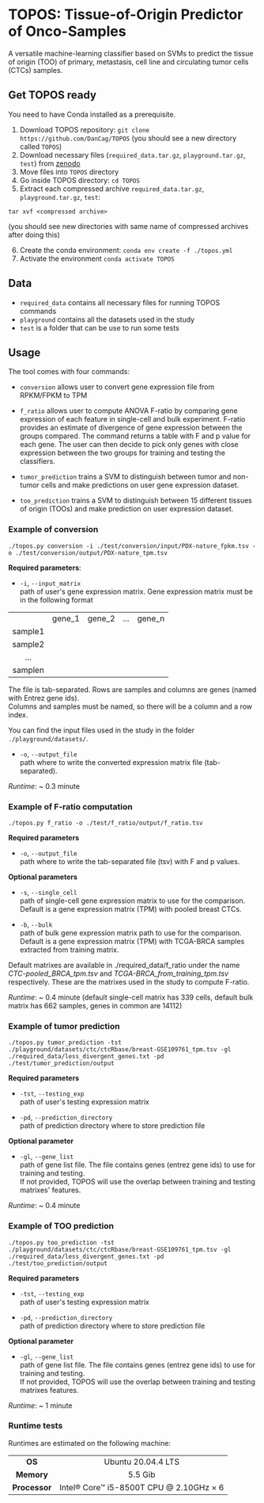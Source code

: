 TOPOS: Tissue-of-Origin Predictor of Onco-Samples
=================================================

A versatile machine-learning classifier based on SVMs to predict the tissue of origin (TOO) of primary, metastasis, cell line and circulating tumor cells (CTCs) samples.


Get TOPOS ready
---------------

You need to have Conda installed as a prerequisite.

1. Download TOPOS repository: `git clone https://github.com/DanCag/TOPOS` (you should see a new directory called `TOPOS`)
2. Download necessary files (`required_data.tar.gz`, `playground.tar.gz`, `test`) from [zenodo](https://zenodo.org/record/6914783#.YuF5DuxBxH4)
3. Move files into `TOPOS` directory
4. Go inside TOPOS directory: `cd TOPOS`
5. Extract each compressed archive `required_data.tar.gz`, `playground.tar.gz`, `test`:

```
tar xvf <compressed archive>
```
(you should see new directories with same name of compressed archives after doing this)

6. Create the conda environment: `conda env create -f ./topos.yml`
7. Activate the environment `conda activate TOPOS`



Data
----
* `required_data` contains all necessary files for running TOPOS commands
* `playground` contains all the datasets used in the study
* `test` is a folder that can be use to run some tests

Usage
-----


The tool comes with four commands:

- `conversion` allows user to convert gene expression file from RPKM/FPKM to TPM

- `f_ratio` allows user to compute ANOVA F-ratio by comparing gene expression of each feature in single-cell and bulk experiment. F-ratio provides an estimate of divergence of gene expression between the groups compared. The command returns a table with F and p value for each gene. The user can then decide to pick only genes with close expression between the two groups for training and testing the classifiers.

- `tumor_prediction` trains a SVM to distinguish between tumor and non-tumor cells and make predictions on user gene expression dataset.

- `too_prediction` trains a SVM to distinguish between 15 different tissues of origin (TOOs) and make prediction on user expression dataset.



### Example of conversion

```
./topos.py conversion -i ./test/conversion/input/PDX-nature_fpkm.tsv -o ./test/conversion/output/PDX-nature_tpm.tsv 
```

**Required parameters**:

* `-i`, `--input_matrix`<br>
path of user's gene expression matrix. Gene expression matrix must be in the following format


| | | | | |
| :----:  | :----: | :----: | :----: | :----: |
|         | gene_1 | gene_2 | ...    | gene_n | 
| sample1 |
| sample2 |
| ...     | 
| samplen |

The file is tab-separated. Rows are samples and columns are genes (named with Entrez gene ids).<br>
Columns and samples must be named, so there will be a column and a row index.<br>

You can find the input files used in the study in the folder `./playground/datasets/`.
 
* `-o`, `--output_file`<br>
path where to write the converted expression matrix file (tab-separated).

*Runtime*: ~ 0.3 minute



### Example of F-ratio computation

```
./topos.py f_ratio -o ./test/f_ratio/output/f_ratio.tsv

```

**Required parameters**

- `-o`, `--output_file`<br>
path where to write the tab-separated file (tsv) with F and p values.<br>

**Optional parameters**
 
- `-s`, `--single_cell`<br>
path of single-cell gene expression matrix to use for the comparison.<br> 
Default is a gene expression matrix (TPM) with pooled breast CTCs.

- `-b`, `--bulk`<br>
path of bulk gene expression matrix path to use for the comparison.<br>
Default is a gene expression matrix (TPM) with TCGA-BRCA samples extracted from training matrix.<br>

Default matrixes are available in ./required_data/f_ratio under the name _CTC-pooled_BRCA_tpm.tsv_ and _TCGA-BRCA\_from_training_tpm.tsv_ respectively. These are the matrixes used in the study to compute F-ratio.

*Runtime*: ~ 0.4 minute (default single-cell matrix has 339 cells, default bulk matrix has 662 samples, genes in common are 14112)



### Example of tumor prediction

```
./topos.py tumor_prediction -tst ./playground/datasets/ctc/ctcRbase/breast-GSE109761_tpm.tsv -gl ./required_data/less_divergent_genes.txt -pd ./test/tumor_prediction/output
```

**Required parameters**

- `-tst`, `--testing_exp`<br>
path of user's testing expression matrix

- `-pd`, `--prediction_directory`<br>
path of prediction directory where to store prediction file


**Optional parameter**

- `-gl`, `--gene_list`<br>
path of gene list file. The file contains genes (entrez gene ids) to use for training and testing.<br>
If not provided, TOPOS will use the overlap between training and testing matrixes' features.

*Runtime*: ~ 0.4 minute



### Example of TOO prediction
```
./topos.py too_prediction -tst ./playground/datasets/ctc/ctcRbase/breast-GSE109761_tpm.tsv -gl ./required_data/less_divergent_genes.txt -pd ./test/too_prediction/output

```

**Required parameters**

- `-tst`, `--testing_exp`<br>
path of user's testing expression matrix

- `-pd`, `--prediction_directory`<br>
path of prediction directory where to store prediction file


**Optional parameter**

- `-gl`, `--gene_list`<br>
path of gene list file. The file contains genes (entrez gene ids) to use for training and testing.<br>
If not provided, TOPOS will use the overlap between training and testing matrixes features.

*Runtime*: ~ 1 minute


### Runtime tests
Runtimes are estimated on the following machine:

| | |
| :----: | :----: |
| **OS**     | Ubuntu 20.04.4 LTS |
| **Memory** | 5.5 Gib     |
| **Processor** | Intel® Core™ i5-8500T CPU @ 2.10GHz × 6 |
